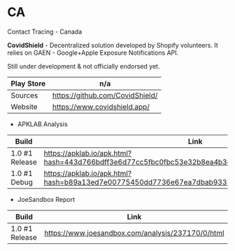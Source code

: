 # CA
Contact Tracing - Canada

**CovidShield** - Decentralized solution developed by Shopify volunteers. It relies on GAEN - Google+Apple Exposure Notifications API.

Still under development & not officially endorsed yet.

Play Store | n/a
-----------|----
Sources | https://github.com/CovidShield/
Website | https://www.covidshield.app/

- APKLAB Analysis

Build | Link
------|-----
1.0 #1 Release | https://apklab.io/apk.html?hash=443d766bdff3e6d77cc5fbc0fbc53e32b8ea4b3c6fb729fe3fe7f337446d37a7
1.0 #1 Debug | https://apklab.io/apk.html?hash=b89a13ed7e00775450dd7736e67ea7dbab9337d7b2221e961eb2e177241363e9

- JoeSandbox Report

Build | Link
------|-----
1.0 #1 Release | https://www.joesandbox.com/analysis/237170/0/html

